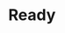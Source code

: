 <!--
  COLUMN: Ready
  FILE: ready.md
  PURPOSE: Mirrors the "Ready" column in Trello. All cards/issues from this column will appear here in strict project formatting.
  FORMATTING RULES:
    - Each card/issue must be boxed by START and END separators as shown in the README.
    - Card content must be kept between matching separators.
    - Never add blank lines inside a card block; always leave two blank lines between card blocks.
    - Card title and column name must match Trello exactly.
    - When moving cards between files, copy the entire block from START to END, inclusive.
  MAPPING:
    - Add both LIST_ID and FILE path to your .env file for scripts to auto-map.
      Example:
        LIST_ID_INPROGRESS=xxxxxxxxx
        FILE_INPROGRESS=in-progress.md
  -->
# Ready

